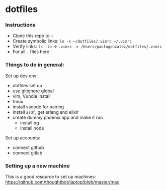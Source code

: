 # dotfiles


### Instructions

- Clone this repo to `~`
- Create symbolic links: `ln -s ~/dotfiles/.vimrc ~/.vimrc`
- Verify links: `ls -la` -> `.vimrc -> /Users/paulogonzalez/dotfiles/.vimrc`
- For all `.` files here


### Things to do in general:

Set up dev env:
- dotfiles set up
- use gitignore global
- vim, Vundle install
- tmux
- install vscode for pairing
- install `asdf`, get erlang and elixir
- create dummy phoenix app and make it run
  - install pg
  - install node


Set up accounts:
- connect github
- connect gitlab


### Setting up a new machine

This is a good resource to set up machines: https://github.com/thoughtbot/laptop/blob/master/mac
